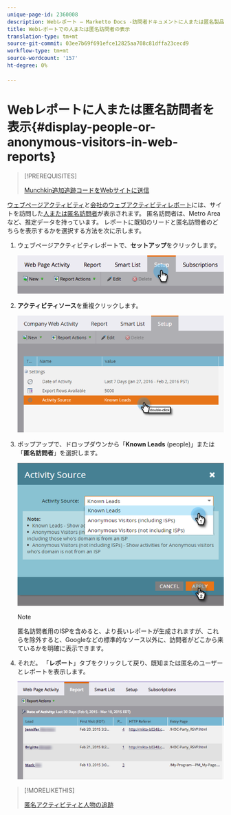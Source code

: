 ```yaml
---
unique-page-id: 2360008
description: Webレポート — Marketto Docs -訪問者ドキュメントに人または匿名製品を表示
title: Webレポートでの人または匿名訪問者の表示
translation-type: tm+mt
source-git-commit: 03ee7b69f691efce12825aa708c81dffa23cecd9
workflow-type: tm+mt
source-wordcount: '157'
ht-degree: 0%

---
```



# Webレポートに人または匿名訪問者を表示{#display-people-or-anonymous-visitors-in-web-reports}

>[!PREREQUISITES]
>
>[Munchkin追加追跡コードをWebサイトに送信](/help/marketo/product-docs/administration/additional-integrations/add-munchkin-tracking-code-to-your-website.md)

[ウェブページアクティビティ](/help/marketo/product-docs/reporting/basic-reporting/report-types/web-page-activity-report.md)と[会社のウェブアクティビティレポート](/help/marketo/product-docs/reporting/basic-reporting/report-types/company-web-activity-report.md)には、サイトを訪問した[人または匿名訪問者](/help/marketo/product-docs/core-marketo-concepts/smart-lists-and-static-lists/managing-people-in-smart-lists/understanding-anonymous-activity-and-people.md)が表示されます。 匿名訪問者は、Metro Areaなど、推定データを持っています。  レポートに既知のリードと匿名訪問者のどちらを表示するかを選択する方法を次に示します。

1. ウェブページアクティビティレポートで、**セットアップ**&#x200B;をクリックします。

   ![](assets/image2015-3-10-11-3a43-3a13.png)

1. **アクティビティソース**&#x200B;を重複クリックします。

   ![](assets/image2016-2-2-14-3a5-3a59.png)

1. ポップアップで、ドロップダウンから「**Known Leads** (people)」または「**匿名訪問者**」を選択します。

   ![](assets/image2016-2-2-14-3a7-3a8.png)

   >[!NOTE]
   >
   >匿名訪問者用のISPを含めると、より長いレポートが生成されますが、これらを除外すると、Googleなどの標準的なソース以外に、訪問者がどこから来ているかを明確に表示できます。

1. それだ。 「**レポート**」タブをクリックして戻り、既知または匿名のユーザーとレポートを表示します。

   ![](assets/image2015-3-10-11-3a48-3a36.png)

>[!MORELIKETHIS]
>
>[匿名アクティビティと人物の追跡](/help/marketo/product-docs/reporting/basic-reporting/report-activity/tracking-anonymous-activity-and-people.md)
